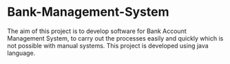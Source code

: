 # Bank-Management-System

The aim of this project is to develop software for Bank Account Management System, to carry out the processes easily and quickly which is not possible with manual systems. This project is developed using java language. 
